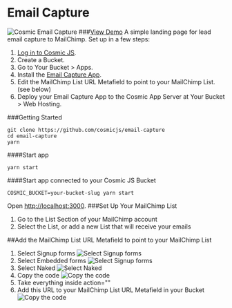 # Email Capture
![Cosmic Email Capture](https://cosmicjs.com/uploads/d41050d0-d140-11e6-8fbd-bf2ca03de273-email-capture.jpg?w=1200)
###[View Demo](https://cosmicjs.com/apps/email-capture/demo)
A simple landing page for lead email capture to MailChimp.  Set up in a few steps:

1. [Log in to Cosmic JS](https://cosmicjs.com).
2. Create a Bucket.
3. Go to Your Bucket > Apps.
4. Install the [Email Capture App](https://cosmicjs.com/apps/email-capture).
5. Edit the MailChimp List URL Metafield to point to your MailChimp List. (see below)
6. Deploy your Email Capture App to the Cosmic App Server at Your Bucket > Web Hosting.

###Getting Started
```
git clone https://github.com/cosmicjs/email-capture
cd email-capture
yarn
```
####Start app
```
yarn start
```
####Start app connected to your Cosmic JS Bucket
```
COSMIC_BUCKET=your-bucket-slug yarn start
```
Open [http://localhost:3000](http://localhost:3000).
###Set Up Your MailChimp List
1. Go to the List Section of your MailChimp account
2. Select the List, or add a new List that will receive your emails

##Add the MailChimp List URL Metafield to point to your MailChimp List
1. Select Signup forms
![Select Signup forms](https://cosmicjs.com/uploads/89981130-d142-11e6-8fbd-bf2ca03de273-mc-1.png?w=1200)
2. Select Embedded forms
![Select Signup forms](https://cosmicjs.com/uploads/89b38870-d142-11e6-8fbd-bf2ca03de273-mc-2.png?w=1200)
3. Select Naked
![Select Naked](https://cosmicjs.com/uploads/89a111e0-d142-11e6-8fbd-bf2ca03de273-mc-3.png?w=1200)
4. Copy the code
![Copy the code](https://cosmicjs.com/uploads/89c89710-d142-11e6-8fbd-bf2ca03de273-mc-4.png?w=1200)
5. Take everything inside action=""
6. Add this URL to your MailChimp List URL Metafield in your Bucket
![Copy the code](https://cosmicjs.com/uploads/89bb50a0-d142-11e6-8fbd-bf2ca03de273-mc-5.png?w=1200)